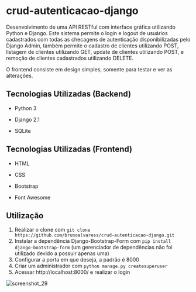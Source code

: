 # crud-autenticacao-django

Desenvolvimento de uma API RESTful com interface gráfica utilizando Python e Django. Este sistema permite o login e logout de usuários
cadastrados com todas as checagens de autenticação disponibilizadas pelo Django Admin, também permite o cadastro de clientes utilizando POST, listagem de clientes utilizando GET, update de clientes utilizando POST, e remoção de clientes cadastrados utilizando DELETE.

O frontend consiste em design simples, somente para testar e ver as alterações.




## Tecnologias Utilizadas (Backend)

- Python 3

- Django 2.1

- SQLite

## Tecnologias Utilizadas (Frontend)

- HTML

- CSS

- Bootstrap

- Font Awesome


## Utilização

1. Realizar o clone com `git clone https://github.com/brunoalvaress/crud-autenticacao-django.git`
2. Instalar a dependência Django-Bootstrap-Form com `pip install django-bootstrap-form` (um gerenciador de dependências não foi utilizado devido a possuir apenas uma)
3. Configurar a porta em que deseja, a padrão é 8000
4. Criar um administrador com `python manage.py createsuperuser`
5. Acessar http://localhost:8000/ e realizar o login




![screenshot_29](https://user-images.githubusercontent.com/43390621/49333047-14100700-f59f-11e8-8b5a-b7ba32909613.jpg)
